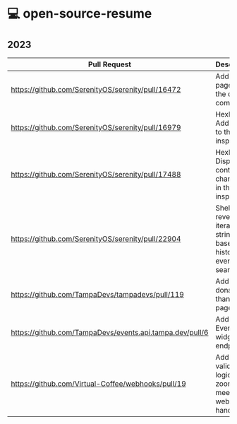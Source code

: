 # 💻 open-source-resume

## 2023


| Pull Request                                                                                             | Description                                                        |
|-------------------------------------------------------------------------------------------------|----------------------------------------------------------------------|
| https://github.com/SerenityOS/serenity/pull/16472                                               | Add man page for the dd command                                      |
| https://github.com/SerenityOS/serenity/pull/16979                                               | HexEditor: Add strings to the value inspector                        |
| https://github.com/SerenityOS/serenity/pull/17488                                               | HexEditor: Display control characters in the value inspector         |
| https://github.com/SerenityOS/serenity/pull/22904                                               | Shell: Use reverse iterators for string-based history event searches |
| https://github.com/TampaDevs/tampadevs/pull/119                                                 | Add post-donation thank you page                                     |
| https://github.com/TampaDevs/events.api.tampa.dev/pull/6                                        | Add Next Event widget endpoint                                       |
| https://github.com/Virtual-Coffee/webhooks/pull/19                                              | Add validation logic for zoom-meeting-webhook-handler                |
